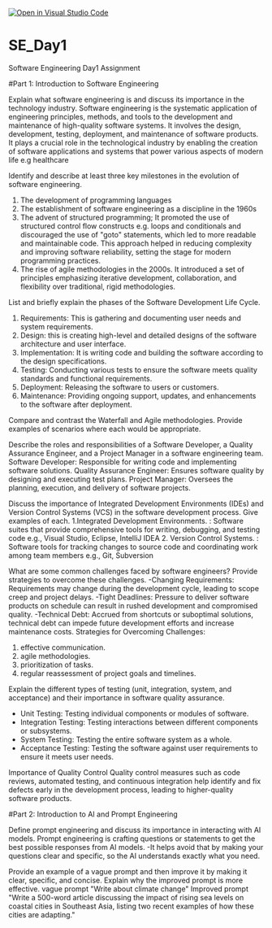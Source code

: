 [![Open in Visual Studio Code](https://classroom.github.com/assets/open-in-vscode-2e0aaae1b6195c2367325f4f02e2d04e9abb55f0b24a779b69b11b9e10269abc.svg)](https://classroom.github.com/online_ide?assignment_repo_id=15574726&assignment_repo_type=AssignmentRepo)
# SE_Day1
Software Engineering Day1 Assignment

#Part 1: Introduction to Software Engineering

Explain what software engineering is and discuss its importance in the technology industry.
Software engineering is the systematic application of engineering principles, methods, and tools to the development and maintenance of high-quality software systems. It involves the design, development, testing, deployment, and maintenance of software products. It plays a crucial role in the technological industry by enabling the creation of software applications and systems that power various aspects of modern life e.g healthcare


Identify and describe at least three key milestones in the evolution of software engineering.
1. The development of programming languages 
2. The establishment of software engineering as a discipline in the 1960s
3. The advent of structured programming;
    It promoted the use of structured control flow constructs e.g. loops and conditionals and discouraged the use of "goto" statements, which led to more readable and maintainable code. This approach helped in reducing complexity and improving software reliability, setting the stage for modern programming practices.
5. The rise of agile methodologies in the 2000s.
    It introduced a set of principles emphasizing iterative development, collaboration, and flexibility over traditional, rigid methodologies. 


List and briefly explain the phases of the Software Development Life Cycle.
  1. Requirements: This is gathering and documenting user needs and system requirements.
  2. Design: this is creating high-level and detailed designs of the software architecture and user interface.
  3. Implementation: It is writing code and building the software according to the design specifications.
  4.  Testing: Conducting various tests to ensure the software meets quality standards and functional requirements.
  5.  Deployment: Releasing the software to users or customers.
  6.  Maintenance: Providing ongoing support, updates, and enhancements to the software after deployment.


Compare and contrast the Waterfall and Agile methodologies. Provide examples of scenarios where each would be appropriate.


Describe the roles and responsibilities of a Software Developer, a Quality Assurance Engineer, and a Project Manager in a software engineering team.
Software Developer: Responsible for writing code and implementing software solutions.
Quality Assurance Engineer: Ensures software quality by designing and executing test plans.
Project Manager: Oversees the planning, execution, and delivery of software projects.


Discuss the importance of Integrated Development Environments (IDEs) and Version Control Systems (VCS) in the software development process. Give examples of each.
1.Integrated Development Environments. 
: Software suites that provide comprehensive tools for writing, debugging, and testing code e.g., Visual Studio, Eclipse, IntelliJ IDEA
2. Version Control Systems.
 : Software tools for tracking changes to source code and coordinating work among team members e.g., Git, Subversion

What are some common challenges faced by software engineers? Provide strategies to overcome these challenges.
-Changing Requirements: Requirements may change during the development cycle, leading to scope creep and project delays.
-Tight Deadlines: Pressure to deliver software products on schedule can result in rushed development and compromised quality.
-Technical Debt: Accrued from shortcuts or suboptimal solutions, technical debt can impede future development efforts and increase maintenance costs.
Strategies for Overcoming Challenges:
1. effective communication.
2. agile methodologies.
3. prioritization of tasks.
4. regular reassessment of project goals and timelines.

Explain the different types of testing (unit, integration, system, and acceptance) and their importance in software quality assurance.
   - Unit Testing: Testing individual components or modules of software.
  - Integration Testing: Testing interactions between different components or subsystems.
  - System Testing: Testing the entire software system as a whole.
  - Acceptance Testing: Testing the software against user requirements to ensure it meets user needs.

Importance of Quality Control
Quality control measures such as code reviews, automated testing, and continuous integration help identify and fix defects early in the development process, leading to higher-quality software products.


#Part 2: Introduction to AI and Prompt Engineering


Define prompt engineering and discuss its importance in interacting with AI models.
Prompt engineering is  crafting questions or statements to get the best possible responses from AI models. 
-It helps avoid that by making your questions clear and specific, so the AI understands exactly what you need.


Provide an example of a vague prompt and then improve it by making it clear, specific, and concise. Explain why the improved prompt is more effective.
vague prompt "Write about climate change"
Improved prompt "Write a 500-word article discussing the impact of rising sea levels on coastal cities in Southeast Asia, listing two recent examples of how these cities are adapting."
